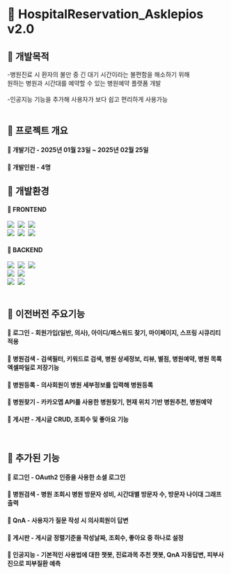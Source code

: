 # :hospital: HospitalReservation_Asklepios v2.0
## :pushpin: 개발목적
<div>
  -병원진료 시 환자의 불만 중 긴 대기 시간이라는 불편함을 해소하기 위해<br>
        원하는 병원과 시간대를 예약할 수 있는 병원예약 플랫폼 개발<br><br>
  -인공지능 기능을 추가해 사용자가 보다 쉽고 편리하게 사용가능
  <br><br>
</div>

## :pushpin: 프로젝트 개요
####  :small_blue_diamond: 개발기간 -  2025년 01월 23일 ~ 2025년 02월 25일
#### :small_blue_diamond: 개발인원 - 4명


## :pushpin: 개발환경
####  :small_blue_diamond: FRONTEND
<div>
  <img src="https://img.shields.io/badge/html5-%23E34F26.svg?style=for-the-badge&logo=html5&logoColor=white" />&nbsp
  <img src="https://img.shields.io/badge/css3-%231572B6.svg?style=for-the-badge&logo=css3&logoColor=white" />&nbsp
  <img src="https://img.shields.io/badge/javascript-%23323330.svg?style=for-the-badge&logo=javascript&logoColor=%23F7DF1E" />&nbsp
   <br>
  <img src="https://img.shields.io/badge/tailwindcss-%2338B2AC.svg?style=for-the-badge&logo=tailwind-css&logoColor=white"/>&nbsp
  <img src="https://img.shields.io/badge/Thymeleaf-%23005C0F.svg?style=for-the-badge&logo=Thymeleaf&logoColor=white"/>&nbsp
  <img src="https://img.shields.io/badge/jquery-%230769AD.svg?style=for-the-badge&logo=jquery&logoColor=white"/>&nbsp
</div>
  
#### :small_blue_diamond: BACKEND
<div>
 <img src="https://img.shields.io/badge/java-%23ED8B00.svg?style=for-the-badge&logo=openjdk&logoColor=white">&nbsp
  <img src="https://img.shields.io/badge/python-3670A0?style=for-the-badge&logo=python&logoColor=ffdd54"/>&nbsp
  <img src="https://img.shields.io/badge/spring-%236DB33F.svg?style=for-the-badge&logo=spring&logoColor=white"/>&nbsp
  <br>
  <img src="https://img.shields.io/badge/Oracle-F80000?style=for-the-badge&logo=oracle&logoColor=white"/>&nbsp
  <img src="https://img.shields.io/badge/MariaDB-003545?style=for-the-badge&logo=mariadb&logoColor=white"/>&nbsp
  <br>
  <img src="https://img.shields.io/badge/Visual%20Studio%20Code-0078d7.svg?style=for-the-badge&logo=visual-studio-code&logoColor=white"/>&nbsp
  <img src="https://img.shields.io/badge/intellij-000000.svg?style=for-the-badge&logo=intellijidea&logoColor=white"/>&nbsp
  <br><br>
</div>

 ## :pushpin: 이전버전 주요기능

 ####  :small_blue_diamond: 로그인 - 회원가입(일반, 의사), 아이디/패스워드 찾기, 마이페이지, 스프링 시큐리티 적용  <br>
 ####  :small_blue_diamond: 병원검색 - 검색필터, 키워드로 검색, 병원 상세정보, 리뷰, 별점, 병원예약, 병원 목록 엑셀파일로 저장기능 <br>
 ####  :small_blue_diamond: 병원등록 - 의사회원이 병원 세부정보를 입력해 병원등록 <br>
 ####  :small_blue_diamond: 병원찾기 - 카카오맵 API를 사용한 병원찾기, 현재 위치 기반 병원추천, 병원예약 <br>
 ####  :small_blue_diamond: 게시판 - 게시글 CRUD, 조회수 및 좋아요 기능 <br><br><br>

## :pushpin: 추가된 기능
####  :small_blue_diamond: 로그인 - OAuth2 인증을 사용한 소셜 로그인
####  :small_blue_diamond: 병원검색 - 병원 조회시 병원 방문자 성비, 시간대별 방문자 수, 방문자 나이대 그래프 출력
####  :small_blue_diamond: QnA - 사용자가 질문 작성 시 의사회원이 답변
####  :small_blue_diamond: 게시판 - 게시글 정렬기준을 작성날짜, 조회수, 좋아요 중 하나로 설정 
####  :small_blue_diamond: 인공지능 - 기본적인 사용법에 대한 챗봇, 진료과목 추천 챗봇, QnA 자동답변, 피부사진으로 피부질환 예측
